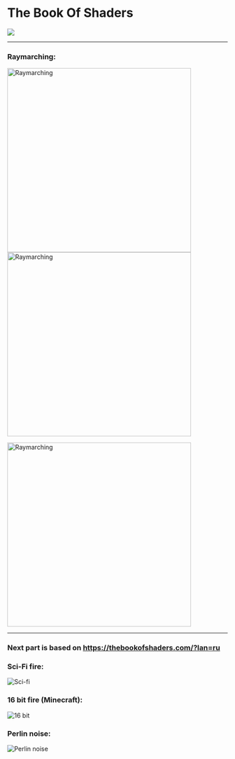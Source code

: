 # The Book Of Shaders
<img src="https://monosnap.com/image/4FGcDw6e3GleqRSlKlLnepQdtmwo7N.png">

----------

### Raymarching:<br/>
<p float="left">
<img src="https://github.com/neitron/TheBookOfShaders/blob/master/sdf_2.gif" alt="Raymarching" height="420" width="420">
<img src="https://github.com/neitron/TheBookOfShaders/blob/master/waterSphere.gif" alt="Raymarching" height="420" width="420">
</p>
<p float="left">
<img src="https://github.com/neitron/TheBookOfShaders/blob/master/sdf.gif" alt="Raymarching" height="420" width="420">
</p>

----------

### Next part is based on https://thebookofshaders.com/?lan=ru

### Sci-Fi fire:<br/>
![Sci-fi](https://github.com/neitron/TheBookOfShaders/blob/master/fire.gif)

### 16 bit fire (Minecraft):<br/>
![16 bit](https://github.com/neitron/TheBookOfShaders/blob/master/fire_16bit.gif)

### Perlin noise:<br/>
![Perlin noise](https://github.com/neitron/TheBookOfShaders/blob/master/perlinNoise.gif)
